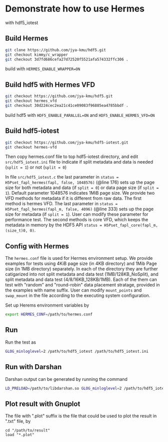 # Demonstrate how to use Hermes 
with hdf5_iotest

## Build Hermes
```bash
git clone https://github.com/jya-kmu/hdf5.git
git checkout kimmy/c_wrapper
git checkout 3d7fd686cefa27d72520f5521afa574332ffc306 .
```
build with `HERMES_ENABLE_WRAPPER=ON`

## Build hdf5 with Hermes VFD
```bash
git checkout https://github.com/jya-kmu/hdf5.git
git checkout hermes_vfd
git checkout 30d224cec2ea21c41ce09083f96885ea4785bbdf .
```
build hdf5 with `HDF5_ENABLE_PARALLEL=ON` and `HDF5_ENABLE_HERMES_VFD=ON`

## Build hdf5-iotest
```bash
git checkout https://github.com/jya-kmu/hdf5-iotest.git
git checkout hermes-vfd
```
Then copy hermes.conf file to top hdf5-iotest directory, and edit `src/hdf5_iotest.ini`
file to indicate if split metadata and data is needed (`split = 1`) or not (`split = 0`)

In file `src/hdf5_iotest.c` the last parameter in 
`status = H5Pset_fapl_hermes(fapl, false, 1048576)` (@line 176)
sets up the page size for both metadata and data (if `split = 0`) or data page size 
(if `split = 1`). Default parameter 1048576 indicates 1MiB page size.
We provide two VFD methods for metadata if it is different from raw data. The first  
method is hermes VFD. The last parameter in
`status = H5Pset_fapl_hermes(fapl_m, false, 4096)` (@line 333)
sets up the page size for metadata (if `split = 1`). User can modify these parameter
for performance test. The second methods is core VFD, which keeps the metadata in
memory by the HDF5 API `status = H5Pset_fapl_core(fapl_m, (size_t)0, 0)`.

## Config with Hermes
The `hermes.conf` file is used for Hermes environment setup. We provide examples for tests
using 4KiB page size (in 4KB directory) and 1Mib Page size (in 1MB directory) separately.
In each of the directory they are further catigarized into not split metadata and data
test (1MB/128KB_NoSplit), and split metadata and data test (4/8/16KB_128KB/1MB). Each of 
the them can test with "random" and "round-robin" data placement stratage, provided in the
examples with name suffix.
User can modify `mount_points` and `swap_mount` in the file according to the
executing system configuration.

Set up Herems environment variables by
```bash
export HERMES_CONF=/path/to/hermes.conf
```

## Run
Run the test as
```bash
GLOG_minloglevel=2 /path/to/hdf5_iotest /path/to/hdf5_iotest.ini
```

## Run with Darshan
Darshan output can be generated by running the command
```bash
LD_PRELOAD=/path/to/libdarshan.so GLOG_minloglevel=2 /path/to/hdf5_iotest /path/to/hdf5_iotest.ini
```

## Plot result with Gnuplot
The file with ".plot" suffix is the file that could be used to plot the result in ".txt" file, by
```
cd "/path/to/result"
load "*.plot"
```
